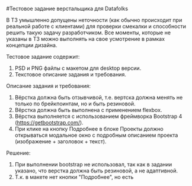 
#Тестовое задание верстальщика для Datafolks

В ТЗ умышленно допущены неточности (как обычно происходит при реальной работе с клиентами) для проверки смекалки и способности решить такую задачу разработчиком.
Все моменты, которые не указаны в ТЗ можно выполнять на свое усмотрение в рамках концепции дизайна.

Тестовое задание содержит:
1.    PSD и PNG файлы с макетом для desktop версии.
2.    Текстовое описание задания и требования.
 
Описание задания и требования:
1.   Вёрстка должна быть отзывчивой, т.е. вертска должна менять не только по брейкпоинтам, но и быть резиновой.
2.   Вёрстка должна быть выполнена с применением flexbox.  
3.   Вёрстка выполняется с использованием фреймворка Bootstrap 4 (https://getbootstrap.com/).
4.   При клике на кнопку Подробнее в блоке Проекты должно открываться модальное окно с подробным описанием проекта (изображение + заголовок + текст).

Решение:
1. При выполнении bootstrap не использовал, так как в задании указано, что верстка должна быть резиновой, а не адаптивной.
2. Т.к. в макете нет кнопки "Подробнее", но есть 
